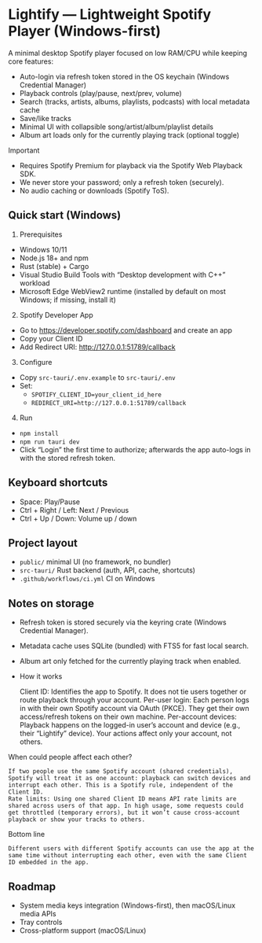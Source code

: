 # Lightify — Lightweight Spotify Player (Windows-first)

A minimal desktop Spotify player focused on low RAM/CPU while keeping core features:
- Auto-login via refresh token stored in the OS keychain (Windows Credential Manager)
- Playback controls (play/pause, next/prev, volume)
- Search (tracks, artists, albums, playlists, podcasts) with local metadata cache
- Save/like tracks
- Minimal UI with collapsible song/artist/album/playlist details
- Album art loads only for the currently playing track (optional toggle)

Important
- Requires Spotify Premium for playback via the Spotify Web Playback SDK.
- We never store your password; only a refresh token (securely).
- No audio caching or downloads (Spotify ToS).

## Quick start (Windows)

1) Prerequisites
- Windows 10/11
- Node.js 18+ and npm
- Rust (stable) + Cargo
- Visual Studio Build Tools with “Desktop development with C++” workload
- Microsoft Edge WebView2 runtime (installed by default on most Windows; if missing, install it)

2) Spotify Developer App
- Go to https://developer.spotify.com/dashboard and create an app
- Copy your Client ID
- Add Redirect URI: http://127.0.0.1:51789/callback

3) Configure
- Copy `src-tauri/.env.example` to `src-tauri/.env`
- Set:
  - `SPOTIFY_CLIENT_ID=your_client_id_here`
  - `REDIRECT_URI=http://127.0.0.1:51789/callback`

4) Run
- `npm install`
- `npm run tauri dev`
- Click “Login” the first time to authorize; afterwards the app auto-logs in with the stored refresh token.

## Keyboard shortcuts
- Space: Play/Pause
- Ctrl + Right / Left: Next / Previous
- Ctrl + Up / Down: Volume up / down

## Project layout
- `public/` minimal UI (no framework, no bundler)
- `src-tauri/` Rust backend (auth, API, cache, shortcuts)
- `.github/workflows/ci.yml` CI on Windows

## Notes on storage
- Refresh token is stored securely via the keyring crate (Windows Credential Manager).
- Metadata cache uses SQLite (bundled) with FTS5 for fast local search.
- Album art only fetched for the currently playing track when enabled.
- How it works

    Client ID: Identifies the app to Spotify. It does not tie users together or route playback through your account.
    Per-user login: Each person logs in with their own Spotify account via OAuth (PKCE). They get their own access/refresh tokens on their own machine.
    Per-account devices: Playback happens on the logged-in user’s account and device (e.g., their “Lightify” device). Your actions affect only your account, not others.

When could people affect each other?

    If two people use the same Spotify account (shared credentials), Spotify will treat it as one account: playback can switch devices and interrupt each other. This is a Spotify rule, independent of the Client ID.
    Rate limits: Using one shared Client ID means API rate limits are shared across users of that app. In high usage, some requests could get throttled (temporary errors), but it won’t cause cross-account playback or show your tracks to others.

Bottom line

    Different users with different Spotify accounts can use the app at the same time without interrupting each other, even with the same Client ID embedded in the app.


## Roadmap
- System media keys integration (Windows-first), then macOS/Linux media APIs
- Tray controls
- Cross-platform support (macOS/Linux)
